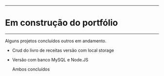 ****************************
# Em construção do portfólio 
****************************

Alguns projetos concluídos outros em andamento. 

- Crud do livro de receitas versão com local storage
- Versão com banco MySQL e Node.JS

  Ambos concluídos


